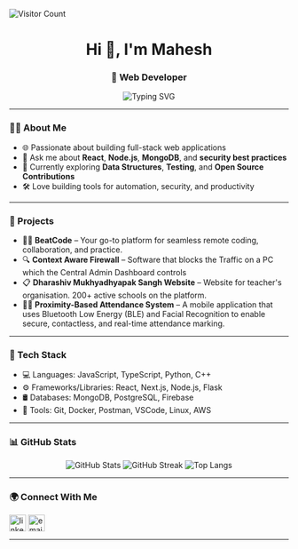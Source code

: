 ![Visitor Count](https://komarev.com/ghpvc/?username=maheshcodes12&label=Profile+Views&color=0e75b6&style=flat)

<h1 align="center">Hi 👋, I'm Mahesh</h1>
<h3 align="center">🚀 Web Developer</h3>




<p align="center">
  <img src="https://readme-typing-svg.demolab.com?font=Fira+Code&weight=600&size=24&pause=1000&center=true&vCenter=true&width=435&lines=Full-stack+Web+Developer;Cybersecurity+Explorer;Always+Learning+New+Tech" alt="Typing SVG" />
</p>

---

### 🧑‍💻 About Me

- 🌐 Passionate about building full-stack web applications
- 💬 Ask me about **React**, **Node.js**, **MongoDB**, and **security best practices**
- 🚀 Currently exploring **Data Structures**, **Testing**, and **Open Source Contributions**
- 🛠️ Love building tools for automation, security, and productivity

---

### 🧩 Projects

- 🕵️‍♂️ **BeatCode** – Your go-to platform for seamless remote coding, collaboration, and practice.
- 🔍 **Context Aware Firewall** –  Software that blocks the Traffic on a PC which the Central Admin Dashboard controls
- 📋 **Dharashiv Mukhyadhyapak Sangh Website** – Website for teacher's organisation. 200+ active schools on the platform.
- 🕵️‍♂️ **Proximity-Based Attendance System** – A mobile application that uses Bluetooth Low Energy (BLE) and Facial Recognition to enable secure, contactless, and real-time attendance marking. 

---

### 🧰 Tech Stack

- 💻 Languages: JavaScript, TypeScript, Python, C++ 
- ⚙️ Frameworks/Libraries: React, Next.js, Node.js, Flask 
- 🛢️ Databases: MongoDB, PostgreSQL, Firebase  
- 🔧 Tools: Git, Docker, Postman, VSCode, Linux, AWS  

---

### 📊 GitHub Stats

<p align="center">
  <img src="https://github-readme-stats.vercel.app/api?username=maheshcodes12&show_icons=true&theme=radical" alt="GitHub Stats" />
  <img src="https://github-readme-streak-stats.herokuapp.com/?user=maheshcodes12&theme=radical" alt="GitHub Streak" />
  <img src="https://github-readme-stats.vercel.app/api/top-langs/?username=maheshcodes12&layout=compact&theme=radical" alt="Top Langs" />
</p>

---

### 🌍 Connect With Me

<p align="left">
<a href="https://www.linkedin.com/in/mahesh-suryawanshi-768905257/" target="blank"><img align="center" src="https://cdn-icons-png.flaticon.com/512/174/174857.png" alt="linkedin" height="30" width="30" /></a>
<a href="mailto:maheshascoder@gmail.com"><img align="center" src="https://cdn-icons-png.flaticon.com/512/732/732200.png" alt="email" height="30" width="30" /></a>
</p>

---






